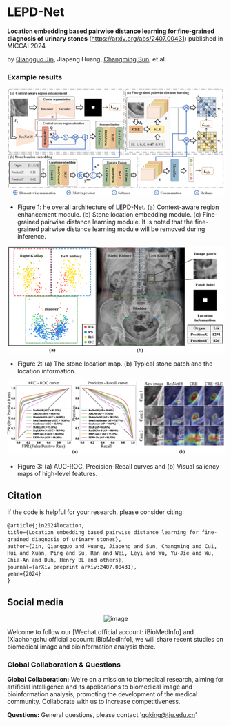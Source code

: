 # LEPD-Net
**Location embedding based pairwise distance learning for fine-grained diagnosis of urinary stones** (https://arxiv.org/abs/2407.00431) published in MICCAI 2024

by [Qiangguo Jin](https://scholar.google.com/citations?user=USoKG48AAAAJ), Jiapeng Huang, [Changming Sun](https://vision-cdc.csiro.au/changming.sun/), et al.

### Example results 

![](results/model.png)
- Figure 1: he overall architecture of LEPD-Net. (a) Context-aware region enhancement module. (b) Stone location embedding module. (c) Fine-grained pairwise distance learning module. It is noted that the fine-grained pairwise distance learning module will be removed during inference.
  
![](results/data_introduction.png)
- Figure 2: (a) The stone location map. (b) Typical stone patch and the location information.
  
![](results/curve_result.png)
- Figure 3: (a) AUC-ROC, Precision-Recall curves and (b) Visual saliency maps of high-level features.

## Citation

If the code is helpful for your research, please consider citing:

  ```shell
@article{jin2024location,
  title={Location embedding based pairwise distance learning for fine-grained diagnosis of urinary stones},
  author={Jin, Qiangguo and Huang, Jiapeng and Sun, Changming and Cui, Hui and Xuan, Ping and Su, Ran and Wei, Leyi and Wu, Yu-Jie and Wu, Chia-An and Duh, Henry BL and others},
  journal={arXiv preprint arXiv:2407.00431},
  year={2024}
}

  ```

## Social media

<p align="center"><img width="400" alt="image" src="results/wechat.png"></p> 
Welcome to follow our [Wechat official account: iBioMedInfo] and [Xiaohongshu official account: iBioMedInfo], we will share recent studies on biomedical image and bioinformation analysis there.

### Global Collaboration & Questions

**Global Collaboration:** We're on a mission to biomedical research, aiming for artificial intelligence and its applications to biomedical image and bioinformation analysis, promoting the development of the medical community. Collaborate with us to increase competitiveness.

**Questions:** General questions, please contact 'qgking@tju.edu.cn'




